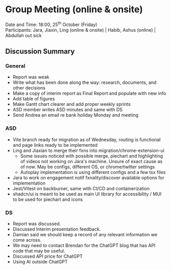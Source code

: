 # Group Meeting (online & onsite)
Date and Time: 18:00, 25<sup>th</sup> October (Friday)\
Participants: Jara, Jiaxin, Ling (online & onsite) | Habib, Ashus (online) | Abdullah out sick
## Discussion Summary
### General
- Report was weak
- Write what has been done along the way: research, documents, and other decisions
- Make a copy of interim report as Final Report and populate with new info
- Add table of figures
- Make Gantt chart clearer and add proper weekly sprints 
- ASD member writes ASD minutes and same with DS
- Send Andrea an email re bank holiday Monday and meeting
### ASD
- Vite branch ready for migration as of Wednesday, routing is functional and page links ready to be implemented
- Ling and Jiaxian to merge their fxns into migration/chrome-extension-ui
    - Some issues noticed with possible merge, piechart and highlighting of videos not working on Jara's machine. Unsure of exact cause as of now. May be configs, different OS, or chrome/twitter settings
    - Autoplay implementation is using different configs and a few tsx files
- Jara to work on engagement notif fxnality/discover available options for implementation
- Jest/Vitest on backburner, same with CI/CD and containerization
- shadcn/ui is meant to be used as main UI library for accessibility / MUI to be used for piechart and icons
### DS
- Report was discussed.
- Discussed Interim presentation feedback.
- Damian said we should keep a record of any relevant information we come across.
- We may need to contact Brendan for the ChatGPT blog that has API code that may be useful.
- Discussed API price for ChatGPT
- Using AI outside ChatGPT
